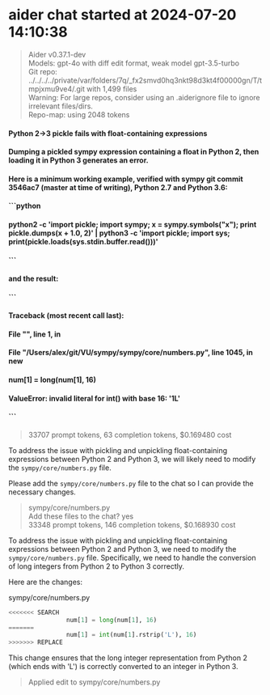 
# aider chat started at 2024-07-20 14:10:38

> Aider v0.37.1-dev  
> Models: gpt-4o with diff edit format, weak model gpt-3.5-turbo  
> Git repo: ../../../../private/var/folders/7q/_fx2smvd0hq3nkt98d3kt4f00000gn/T/tmpjxmu9ve4/.git with 1,499 files  
> Warning: For large repos, consider using an .aiderignore file to ignore irrelevant files/dirs.  
> Repo-map: using 2048 tokens  

#### Python 2->3 pickle fails with float-containing expressions  
#### Dumping a pickled sympy expression containing a float in Python 2, then loading it in Python 3 generates an error.  
####   
#### Here is a minimum working example, verified with sympy git commit 3546ac7 (master at time of writing), Python 2.7 and Python 3.6:  
####   
#### ```python  
#### python2 -c 'import pickle; import sympy; x = sympy.symbols("x"); print pickle.dumps(x + 1.0, 2)' | python3 -c 'import pickle; import sys; print(pickle.loads(sys.stdin.buffer.read()))'  
#### ```  
####   
#### and the result:  
####   
#### ```  
#### Traceback (most recent call last):  
####   File "<string>", line 1, in <module>  
####   File "/Users/alex/git/VU/sympy/sympy/core/numbers.py", line 1045, in __new__  
####     num[1] = long(num[1], 16)  
#### ValueError: invalid literal for int() with base 16: '1L'  
#### ```  
> 33707 prompt tokens, 63 completion tokens, $0.169480 cost  

To address the issue with pickling and unpickling float-containing expressions between Python 2 and Python 3, we will likely need to modify the `sympy/core/numbers.py` file.

Please add the `sympy/core/numbers.py` file to the chat so I can provide the necessary changes.

> sympy/core/numbers.py  
> Add these files to the chat? yes  
> 33348 prompt tokens, 146 completion tokens, $0.168930 cost  

To address the issue with pickling and unpickling float-containing expressions between Python 2 and Python 3, we need to modify the `sympy/core/numbers.py` file. Specifically, we need to handle the conversion of long integers from Python 2 to Python 3 correctly.

Here are the changes:

sympy/core/numbers.py
```python
<<<<<<< SEARCH
                num[1] = long(num[1], 16)
=======
                num[1] = int(num[1].rstrip('L'), 16)
>>>>>>> REPLACE
```

This change ensures that the long integer representation from Python 2 (which ends with 'L') is correctly converted to an integer in Python 3.

> Applied edit to sympy/core/numbers.py  
